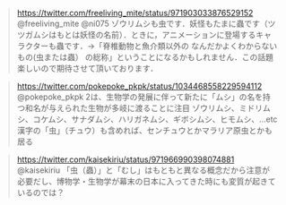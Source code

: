
> https://twitter.com/freeliving_mite/status/971903033876529152 @freeliving_mite
> @ni075 ゾウリムシも虫です．妖怪もたまに蟲です（ツツガムシはもとは妖怪の名前）．ときに，アニメーションに登場するキャラクターも蟲です．→「脊椎動物と魚介類以外の なんだかよくわからないもの(虫または蟲） の総称」ということになるかもしれません．この話題楽しいので期待させて頂いております．


> https://twitter.com/pokepoke_pkpk/status/1034468558229594112 @pokepoke_pkpk
> 2は、生物学の発展に伴って新たに「ムシ」の名を持つ和名が与えられた生物が多岐に渡ることに注目
> ゾウリムシ、ミドリムシ、コケムシ、サナダムシ、ハリガネムシ、ギボシムシ、ヒモムシ、…etc
> 漢字の「虫」（チュウ）も含めれば、センチュウとかマラリア原虫とかも居る


> https://twitter.com/kaisekiriu/status/971966990398074881 @kaisekiriu
> 「虫（蟲）」と「むし」はもともと異なる概念だから注意が必要だし、博物学・生物学が幕末の日本に入ってきた時にも変質が起きているのでは？

